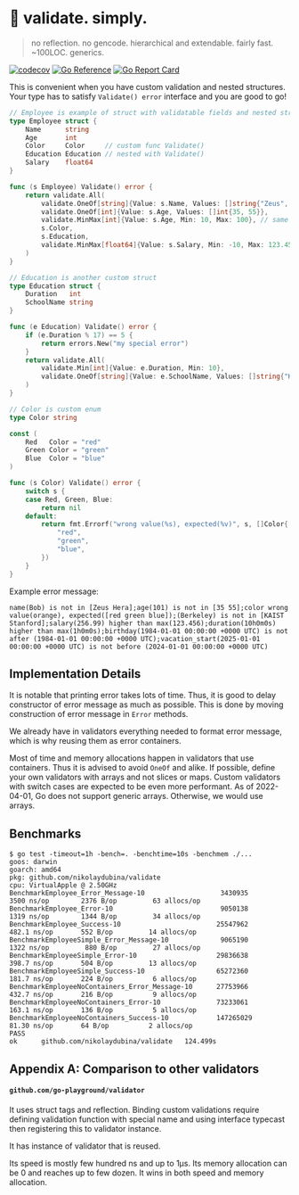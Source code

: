 # 🥬 validate. simply.

> no reflection. no gencode. hierarchical and extendable. fairly fast. ~100LOC. generics.

[![codecov](https://codecov.io/gh/nikolaydubina/validate/branch/main/graph/badge.svg?token=76JC6fX7DP)](https://codecov.io/gh/nikolaydubina/validate)
[![Go Reference](https://pkg.go.dev/badge/github.com/nikolaydubina/validate.svg)](https://pkg.go.dev/github.com/nikolaydubina/validate)
[![Go Report Card](https://goreportcard.com/badge/github.com/nikolaydubina/validate)](https://goreportcard.com/report/github.com/nikolaydubina/validate)

This is convenient when you have custom validation and nested structures.  
Your type has to satisfy `Validate() error` interface and you are good to go!

```go
// Employee is example of struct with validatable fields and nested structure
type Employee struct {
	Name      string
	Age       int
	Color     Color     // custom func Validate()
	Education Education // nested with Validate()
	Salary    float64
}

func (s Employee) Validate() error {
	return validate.All(
		validate.OneOf[string]{Value: s.Name, Values: []string{"Zeus", "Hera"}},
		validate.OneOf[int]{Value: s.Age, Values: []int{35, 55}},
		validate.MinMax[int]{Value: s.Age, Min: 10, Max: 100}, // same field validated again
		s.Color,
		s.Education,
		validate.MinMax[float64]{Value: s.Salary, Min: -10, Max: 123.456},
	)
}

// Education is another custom struct
type Education struct {
	Duration   int
	SchoolName string
}

func (e Education) Validate() error {
	if (e.Duration % 17) == 5 {
		return errors.New("my special error")
	}
	return validate.All(
		validate.Min[int]{Value: e.Duration, Min: 10},
		validate.OneOf[string]{Value: e.SchoolName, Values: []string{"KAIST", "Stanford"}},
	)
}

// Color is custom enum
type Color string

const (
	Red   Color = "red"
	Green Color = "green"
	Blue  Color = "blue"
)

func (s Color) Validate() error {
	switch s {
	case Red, Green, Blue:
		return nil
	default:
		return fmt.Errorf("wrong value(%s), expected(%v)", s, []Color{
			"red",
			"green",
			"blue",
		})
	}
}
```

Example error message:
```
name(Bob) is not in [Zeus Hera];age(101) is not in [35 55];color wrong value(orange), expected([red green blue]);(Berkeley) is not in [KAIST Stanford];salary(256.99) higher than max(123.456);duration(10h0m0s) higher than max(1h0m0s);birthday(1984-01-01 00:00:00 +0000 UTC) is not after (1984-01-01 00:00:00 +0000 UTC);vacation_start(2025-01-01 00:00:00 +0000 UTC) is not before (2024-01-01 00:00:00 +0000 UTC)
```

## Implementation Details

It is notable that printing error takes lots of time. 
Thus, it is good to delay constructor of error message as much as possible.
This is done by moving construction of error message in `Error` methods.

We already have in validators everything needed to format error message, which is why reusing them as error containers.

Most of time and memory allocations happen in validators that use containers.
Thus it is advised to avoid `OneOf` and alike.
If possible, define your own validators with arrays and not slices or maps.
Custom validators with switch cases are expected to be even more performant.
As of 2022-04-01, Go does not support generic arrays. Otherwise, we would use arrays.

## Benchmarks

```
$ go test -timeout=1h -bench=. -benchtime=10s -benchmem ./...
goos: darwin
goarch: amd64
pkg: github.com/nikolaydubina/validate
cpu: VirtualApple @ 2.50GHz
BenchmarkEmployee_Error_Message-10                	 3430935	      3500 ns/op	    2376 B/op	      63 allocs/op
BenchmarkEmployee_Error-10                        	 9050138	      1319 ns/op	    1344 B/op	      34 allocs/op
BenchmarkEmployee_Success-10                      	25547962	       482.1 ns/op	     552 B/op	      14 allocs/op
BenchmarkEmployeeSimple_Error_Message-10          	 9065190	      1322 ns/op	     880 B/op	      27 allocs/op
BenchmarkEmployeeSimple_Error-10                  	29836638	       398.7 ns/op	     504 B/op	      13 allocs/op
BenchmarkEmployeeSimple_Success-10                	65272360	       181.7 ns/op	     224 B/op	       6 allocs/op
BenchmarkEmployeeNoContainers_Error_Message-10    	27753966	       432.7 ns/op	     216 B/op	       9 allocs/op
BenchmarkEmployeeNoContainers_Error-10            	73233061	       163.1 ns/op	     136 B/op	       5 allocs/op
BenchmarkEmployeeNoContainers_Success-10          	147265029	        81.30 ns/op	      64 B/op	       2 allocs/op
PASS
ok  	github.com/nikolaydubina/validate	124.499s
```

## Appendix A: Comparison to other validators

#### `github.com/go-playground/validator`

It uses struct tags and reflection.
Binding custom validations require defining validation function with special name and using interface typecast then registering this to validator instance.

It has instance of validator that is reused.

Its speed is mostly few hundred ns and up to 1µs.
Its memory allocation can be 0 and reaches up to few dozen.
It wins in both speed and memory allocation.
